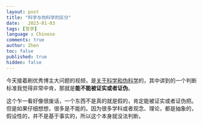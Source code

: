 ```yaml
---
layout: post
title: "科学与伪科学的区分"
date:   2023-01-03
tags: [哲学]
language : Chinese
comments: true
author: Zhen
toc: false
published: true
hidden: false
---
```

今天接着刷优秀博主大问题的视频，是[关于科学和伪科学](https://youtu.be/2fCFYGG9arg)的，其中讲到的一个判断标准我觉得非常中肯，那就是**能不能被证实或者证伪**。

这个乍一看好像很废话，一个东西不是真的就是假的，肯定能被证实或者证伪把。但是如果仔细想想，很多是不能的。因为很多学科或者观念、理论，都是抽象的，假设性的，并不是基于事实的，所以这个本身就没法判断。
<!--stackedit_data:
eyJoaXN0b3J5IjpbOTc3MTY5NjEyLDEzNDA4Njg2NDYsLTE5NT
Y3OTU5MzVdfQ==
-->